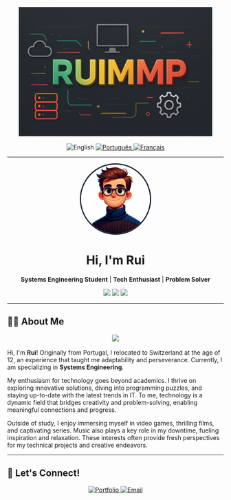 <div align="center">
  <img src="assets/images/banner.png" alt="Bannière" height="300" />
</div>

<p align="center">
  <img src="https://img.shields.io/badge/EN-English-1f2937?style=for-the-badge" alt="English"/>
  <a href="README.pt.md">
    <img src="https://img.shields.io/badge/PT-Português-16a34a?style=for-the-badge" alt="Português"/>
  </a>
  <a href="README.fr.md">
    <img src="https://img.shields.io/badge/FR-Français-2563eb?style=for-the-badge" alt="Français"/>
  </a>
</p>

---

<div align="center">
  <img src="assets/images/avatar.png" alt="Avatar" width="160" style="border-radius: 50%; border: 3px solid #1f2937;" />

  <h1>Hi, I'm Rui</h1>
  <p><b>Systems Engineering Student</b> | <b>Tech Enthusiast</b> | <b>Problem Solver</b></p>

  <img src="https://img.shields.io/badge/Switzerland-ef4444?style=for-the-badge" />
  <img src="https://img.shields.io/badge/CPNV-2563eb?style=for-the-badge" />
  <img src="https://img.shields.io/badge/Infrastructure-16a34a?style=for-the-badge" />
  <br/>
</div>

---

## 🙋‍♂️ About Me

<div align="center">
  <img src="https://media.giphy.com/media/L8K62iTDkzGX6/giphy.gif" width="80px">
</div>

<p>
  Hi, I'm <b>Rui</b>! Originally from Portugal, I relocated to Switzerland at the age of 12, an experience that taught me adaptability and perseverance. Currently, I am specializing in <b>Systems Engineering</b>.
</p>
<p>
  My enthusiasm for technology goes beyond academics. I thrive on exploring innovative solutions, diving into programming puzzles, and staying up-to-date with the latest trends in IT. To me, technology is a dynamic field that bridges creativity and problem-solving, enabling meaningful connections and progress.
</p>
<p>
  Outside of study, I enjoy immersing myself in video games, thrilling films, and captivating series. Music also plays a key role in my downtime, fueling inspiration and relaxation. These interests often provide fresh perspectives for my technical projects and creative endeavors.
</p>

---

## 📩 Let's Connect!

<p align="center">
  <a href="https://portfolio.ruimmp.com/" target="_blank">
    <img src="https://img.shields.io/badge/Portfolio-Visit%20my%20website-2563eb?style=for-the-badge&logo=google-chrome&logoColor=white" alt="Portfolio"/>
  </a>
  <a href="mailto:contact@ruimmp.com" target="_blank">
    <img src="https://img.shields.io/badge/Email-Contact%20me-D14836?style=for-the-badge&logo=gmail&logoColor=white" alt="Email"/>
  </a>
</p>
